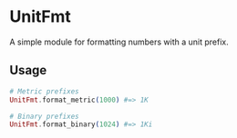 # UnitFmt

A simple module for formatting numbers with a unit prefix.

## Usage

```elixir
# Metric prefixes
UnitFmt.format_metric(1000) #=> 1K

# Binary prefixes
UnitFmt.format_binary(1024) #=> 1Ki
```
